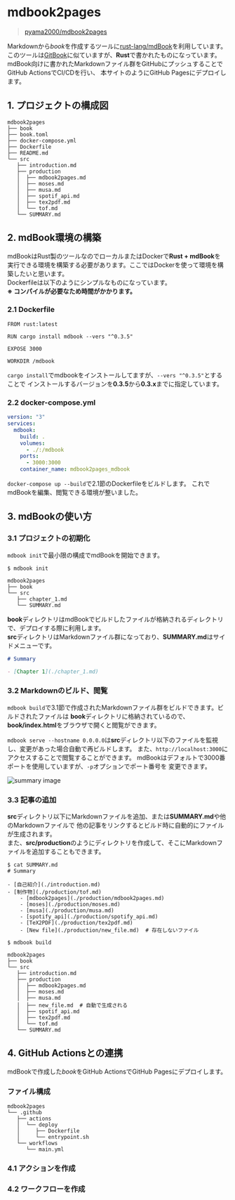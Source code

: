 # mdbook2pages

> [pyama2000/mdbook2pages][mdbook2pages]

Markdownから*book*を作成するツールに[rust-lang/mdBook][mdBook]を利用しています。
このツールは[GitBook][GitBook]に似ていますが、**Rust**で書かれたものになっています。
mdBook向けに書かれたMarkdownファイル群をGitHubにプッシュすることでGitHub ActionsでCI/CDを行い、
本サイトのようにGitHub Pagesにデプロイします。

## 1. プロジェクトの構成図

```
mdbook2pages
├── book
├── book.toml
├── docker-compose.yml
├── Dockerfile
├── README.md
└── src
   ├── introduction.md
   ├── production
   │  ├── mdbook2pages.md
   │  ├── moses.md
   │  ├── musa.md
   │  ├── spotif_api.md
   │  ├── tex2pdf.md
   │  └── tof.md
   └── SUMMARY.md
```

## 2. mdBook環境の構築

mdBookはRust製のツールなのでローカルまたはDockerで**Rust + mdBook**を
実行できる環境を構築する必要があります。ここではDockerを使って環境を構築したいと思います。  
Dockerfileは以下のようにシンプルなものになっています。  
**※ コンパイルが必要なため時間がかかります。**

### 2.1 Dockerfile

```dockerfile:Dockerfile
FROM rust:latest

RUN cargo install mdbook --vers "^0.3.5"

EXPOSE 3000

WORKDIR /mdbook
```

`cargo install`でmdbookをインストールしてますが、`--vers "^0.3.5"`とすることで
インストールするバージョンを**0.3.5**から**0.3.x**までに指定しています。

### 2.2 docker-compose.yml

```yaml:docker-compose.yml
version: "3"
services:
  mdbook:
    build: . 
    volumes:
      - ./:/mdbook
    ports:
      - 3000:3000
    container_name: mdbook2pages_mdbook
```

`docker-compose up --build`で2.1節のDockerfileをビルドします。
これでmdBookを編集、閲覧できる環境が整いました。

## 3. mdBookの使い方

### 3.1 プロジェクトの初期化

`mdbook init`で最小限の構成でmdBookを開始できます。  

```shell
$ mdbook init

mdbook2pages
├── book
└── src
   ├── chapter_1.md
   └── SUMMARY.md
```

**book**ディレクトリはmdBookでビルドしたファイルが格納されるディレクトリで、デプロイする際に利用します。  
**src**ディレクトリはMarkdownファイル群になっており、**SUMMARY.md**はサイドメニューです。

```markdown:SUMMARY.md
# Summary

- [Chapter 1](./chapter_1.md)
```

### 3.2 Markdownのビルド、閲覧

`mdbook build`で3.1節で作成されたMarkdownファイル群をビルドできます。ビルドされたファイルは
**book**ディレクトリに格納されているので、**book/index.html**をブラウザで開くと閲覧ができます。

`mdbook serve --hostname 0.0.0.0`は**src**ディレクトリ以下のファイルを監視し、変更があった場合自動で再ビルドします。
また、`http://localhost:3000`にアクセスすることで閲覧することができます。
mdBookはデフォルトで3000番ポートを使用していますが、`-p`オプションでポート番号を
変更できます。

![summary image][summary_img]


### 3.3 記事の追加

**src**ディレクトリ以下にMarkdownファイルを追加、または**SUMMARY.md**や他のMarkdownファイルで
他の記事をリンクするとビルド時に自動的にファイルが生成されます。  
また、**src/production**のようにディレクトリを作成して、そこにMarkdownファイルを追加することもできます。

```shell
$ cat SUMMARY.md
# Summary

- [自己紹介](./introduction.md)
- [制作物](./production/tof.md)
    - [mdbook2pages](./production/mdbook2pages.md)
    - [moses](./production/moses.md)
    - [musa](./production/musa.md)
    - [spotify_api](./production/spotify_api.md)
    - [TeX2PDF](./production/tex2pdf.md)
    - [New file](./production/new_file.md)  # 存在しないファイル

$ mdbook build

mdbook2pages
├── book
└── src
   ├── introduction.md
   ├── production
   │  ├── mdbook2pages.md
   │  ├── moses.md
   │  ├── musa.md
   │  ├── new_file.md  # 自動で生成される
   │  ├── spotif_api.md
   │  ├── tex2pdf.md
   │  └── tof.md
   └── SUMMARY.md
```

## 4. GitHub Actionsとの連携

mdBookで作成した*book*をGitHub ActionsでGitHub Pagesにデプロイします。

### ファイル構成

```
mdbook2pages
└── .github
   ├── actions
   │  └── deploy
   │     ├── Dockerfile
   │     └── entrypoint.sh
   └── workflows
      └── main.yml
```

### 4.1 アクションを作成

### 4.2 ワークフローを作成

[mdBook]:https://github.com/rust-lang/mdBook
[GitBook]:https://www.gitbook.com/
[mdbook2pages]:https://github.com/pyama2000/mdbook2pages

[summary_img]:https://user-images.githubusercontent.com/33086493/72126054-118cfd00-33ae-11ea-8369-b217005d36d0.png
